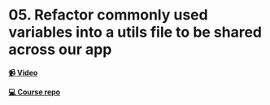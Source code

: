 # 05. Refactor commonly used variables into a utils file to be shared across our app

**[📹 Video]()**

**[💻 Course repo](https://github.com/theianjones/egghead-graphql-subscriptions)**
